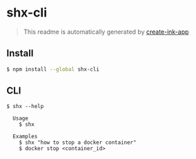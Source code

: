 # shx-cli

> This readme is automatically generated by [create-ink-app](https://github.com/vadimdemedes/create-ink-app)

## Install

```bash
$ npm install --global shx-cli
```

## CLI

```
$ shx --help

  Usage
    $ shx

  Examples
    $ shx "how to stop a docker container"
    $ docker stop <container_id>
```

